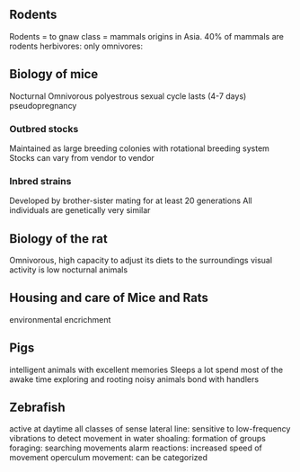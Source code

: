## Rodents

Rodents = to gnaw
class = mammals
origins in Asia. 
40% of mammals are rodents
herbivores: only 
omnivores: 

## Biology of mice

Nocturnal
Omnivorous
polyestrous
sexual cycle lasts (4-7 days)
pseudopregnancy

### Outbred stocks

Maintained as large breeding colonies with rotational breeding system
Stocks can vary from vendor to vendor

### Inbred strains

Developed by brother-sister mating for at least 20 generations
All individuals are genetically very similar

## Biology of the rat

Omnivorous, high capacity to adjust its diets to the surroundings
visual activity is low
nocturnal animals 

## Housing and care of Mice and Rats

environmental encrichment

## Pigs

intelligent animals with excellent memories
Sleeps a lot
spend most of the awake time exploring and rooting
noisy animals
bond with handlers

## Zebrafish

active at daytime
all classes of sense
lateral line: sensitive to low-frequency vibrations to detect movement in water
shoaling: formation of groups
foraging: searching movements
alarm reactions: increased speed of movement
operculum movement: can be categorized
